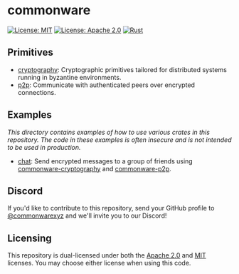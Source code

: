 # commonware 

[![License: MIT](https://img.shields.io/badge/License-MIT-yellow.svg)](./LICENSE-MIT)
[![License: Apache 2.0](https://img.shields.io/badge/License-Apache%202.0-blue.svg)](./LICENSE-APACHE)
[![Rust](https://github.com/commonwarexyz/monorepo/actions/workflows/rust.yml/badge.svg)](https://github.com/commonwarexyz/monorepo/actions/workflows/rust.yml)

## Primitives 

* [cryptography](./cryptography/README.md): Cryptographic primitives tailored for distributed systems running in byzantine environments.
* [p2p](./p2p/README.md): Communicate with authenticated peers over encrypted connections. 

## Examples

_This directory contains examples of how to use various crates in this repository. The code in these examples is often insecure and is not intended to be used in production._

* [chat](./examples/chat/README.md): Send encrypted messages to a group of friends using [commonware-cryptography](https://crates.io/crates/commonware-cryptography) and [commonware-p2p](https://crates.io/crates/commonware-p2p). 

## Discord

If you'd like to contribute to this repository, send your GitHub profile to [@commonwarexyz](https://x.com/commonwarexyz) and we'll invite you to our Discord!

## Licensing

This repository is dual-licensed under both the [Apache 2.0](./LICENSE-APACHE) and [MIT](./LICENSE-MIT) licenses. You may choose either license when using this code.